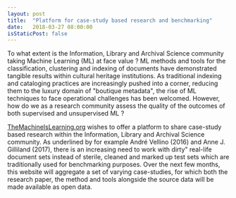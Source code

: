 ```yaml
---
layout: post
title:  "Platform for case-study based research and benchmarking"
date:   2018-03-27 08:00:00
isStaticPost: false
---
```




To what extent is the Information, Library and Archival Science community taking Machine Learning (ML) at face value ? ML methods and tools for the classification, clustering and indexing of documents have demonstrated tangible results within cultural heritage institutions. As traditional indexing and cataloging practices are increasingly pushed into a corner, reducing them to the luxury domain of "boutique metadata", the rise of ML techniques to face operational challenges has been welcomed. However, how do we as a research community assess the quality of the outcomes of both supervised and unsupervised ML ?

[TheMachineIsLearning.org](www.themachineislearning.org) wishes to offer a platform to share case-study based research within the Information, Library and Archival Science community. As underlined by for example André Vellino (2016) and Anne J. Gilliland (2017), there is an increasing need to work with dirty" real-life document sets instead of sterile, cleaned and marked up test sets which are traditionally used for benchmarking purposes. Over the next few months, this website will aggregate a set of varying case-studies, for which both the research paper, the method and tools alongside the source data will be made available as open data.